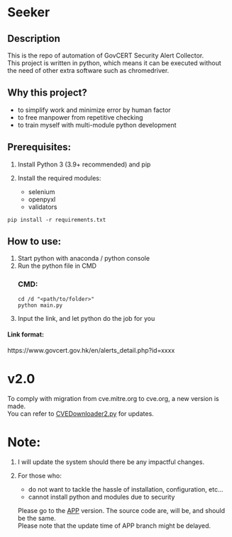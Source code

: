 <h1>Seeker</h1>
<h2>Description</h2>
<p>This is the repo of automation of GovCERT Security Alert Collector. <br>This project is written in python, which means it can be executed without the need of other extra software such as chromedriver.</p>
<h2>Why this project?</h2>
<ul>
  <li>to simplify work and minimize error by human factor</li>
  <li>to free manpower from repetitive checking</li>
  <li>to train myself with multi-module python development</li>
</ul>

<h2>Prerequisites:</h2>
<ol>
  <li>
    <p>Install Python 3 (3.9+ recommended) and pip</p>
  </li>
  <li>
    <p>Install the required modules:</p>
    <ul>
      <li>selenium</li>
      <li>openpyxl</li>
      <li>validators</li>
    </ul>   
  </li>
</ol>

```
pip install -r requirements.txt
```

<h2>How to use:</h2>
<ol>
  <li>Start python with anaconda / python console</li>
  <li>Run the python file in CMD</li>
<h3>CMD:</h3>

```console
cd /d "<path/to/folder>"
python main.py
```

  <li>Input the link, and let python do the job for you</li>
</ol>
<h4>Link format:</h4> 
<p>https://www.govcert.gov.hk/en/alerts_detail.php?id=xxxx</p>

<h1>v2.0</h1>
<p>To comply with migration from cve.mitre.org to cve.org, a new version is made. <br>
You can refer to <a href="/blob/main/modules/CVEDownloader2.py">CVEDownloader2.py</a> for updates.</p>

<h1>Note:</h1>
<ol>
  <li>
    <p>I will update the system should there be any impactful changes.</p>
  </li>
  <li>
    <p>For those who:
      <ul>
        <li>do not want to tackle the hassle of installation, configuration, etc...</li>
        <li>cannot install python and modules due to security</li>
      </ul>
      <p>Please go to the <a href="https://github.com/wlchungad/CVEseeker/tree/APP-development">APP</a> version. The source code are, will be, and should be the same.<br>Please note that the update time of APP branch might be delayed. </p>
    </p>
  </li>
</ol>
